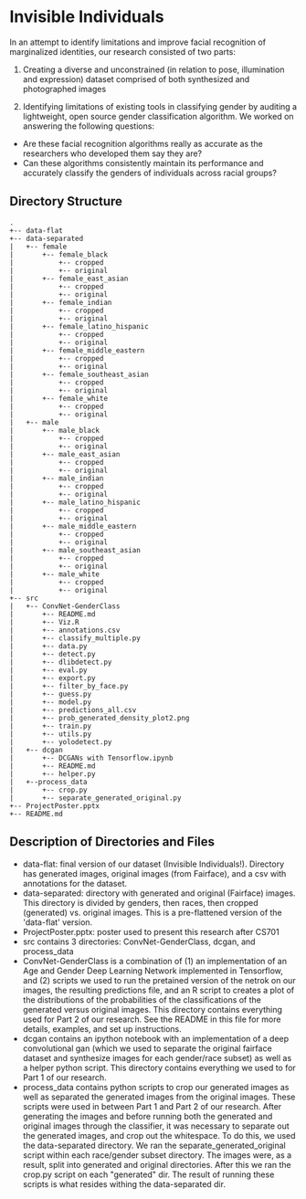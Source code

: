 # Invisible Individuals
In an attempt to identify limitations and improve facial recognition of marginalized identities, our research consisted of two parts:
1. Creating a diverse and unconstrained (in relation to pose, illumination and expression) dataset comprised of both synthesized and photographed images

2. Identifying limitations of existing tools in classifying gender by auditing a lightweight, open source gender classification algorithm. We worked on answering the following questions:
- Are these facial recognition algorithms really as accurate as the researchers who developed them say they are?
- Can these algorithms consistently maintain its performance and accurately classify the genders of individuals across racial groups?

## Directory Structure
```
.
+-- data-flat
+-- data-separated
|   +-- female
|       +-- female_black
|           +-- cropped
|           +-- original
|       +-- female_east_asian
|           +-- cropped
|           +-- original
|       +-- female_indian
|           +-- cropped
|           +-- original
|       +-- female_latino_hispanic
|           +-- cropped
|           +-- original
|       +-- female_middle_eastern
|           +-- cropped
|           +-- original
|       +-- female_southeast_asian
|           +-- cropped
|           +-- original
|       +-- female_white
|           +-- cropped
|           +-- original
|   +-- male
|       +-- male_black
|           +-- cropped
|           +-- original
|       +-- male_east_asian
|           +-- cropped
|           +-- original
|       +-- male_indian
|           +-- cropped
|           +-- original
|       +-- male_latino_hispanic
|           +-- cropped
|           +-- original
|       +-- male_middle_eastern
|           +-- cropped
|           +-- original
|       +-- male_southeast_asian
|           +-- cropped
|           +-- original
|       +-- male_white
|           +-- cropped
|           +-- original
+-- src
|   +-- ConvNet-GenderClass
|       +-- README.md
|       +-- Viz.R
|       +-- annotations.csv
|       +-- classify_multiple.py
|       +-- data.py
|       +-- detect.py
|       +-- dlibdetect.py
|       +-- eval.py
|       +-- export.py
|       +-- filter_by_face.py
|       +-- guess.py
|       +-- model.py
|       +-- predictions_all.csv
|       +-- prob_generated_density_plot2.png
|       +-- train.py
|       +-- utils.py
|       +-- yolodetect.py
|   +-- dcgan
|       +-- DCGANs with Tensorflow.ipynb
|       +-- README.md
|       +-- helper.py
|   +--process_data
|       +-- crop.py
|       +-- separate_generated_original.py
+-- ProjectPoster.pptx
+-- README.md
```

## Description of Directories and Files
- data-flat: final version of our dataset (Invisible Individuals!). Directory has generated images, original images (from Fairface), and a csv with annotations for the dataset.
- data-separated: directory with generated and original (Fairface) images. This directory is divided by genders, then races, then cropped (generated) vs. original images. This is a pre-flattened version of the 'data-flat' version. 
- ProjectPoster.pptx: poster used to present this research after CS701
- src contains 3 directories: ConvNet-GenderClass, dcgan, and process_data
- ConvNet-GenderClass is a combination of (1) an implementation of an Age and Gender Deep Learning Network implemented in Tensorflow, and (2) scripts we used to run the pretained version of the netrok on our images, the resulting predictions file, and an R script to creates a plot of the distributions of the probabilities of the classifications of the generated versus original images. This directory contains everything used for Part 2 of our research. See the README in this file for more details, examples, and set up instructions.
- dcgan contains an ipython notebook with an implementation of a deep convolutional gan (which we used to separate the original fairface dataset and synthesize images for each gender/race subset) as well as a helper python script. This directory contains everything we used to for Part 1 of our research.
- process_data contains python scripts to crop our generated images as well as separated the generated images from the original images. These scripts were used in between Part 1 and Part 2 of our research. After generating the images and before running both the generated and original images through the classifier, it was necessary to separate out the generated images, and crop out the whitespace. To do this, we used the data-separated directory. We ran the separate_generated_original script within each race/gender subset directory. The images were, as a result, split into generated and original directories. After this we ran the crop.py script on each "generated" dir. The result of running these scripts is what resides withing the data-separated dir. 
